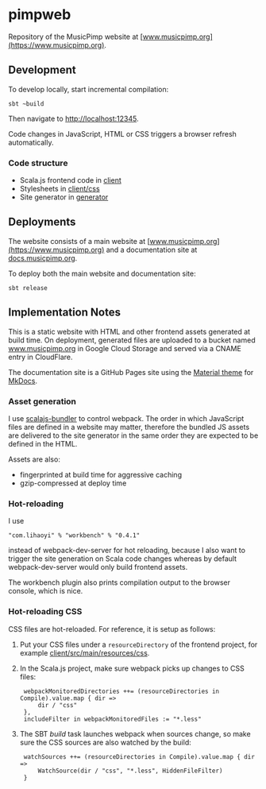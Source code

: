 # pimpweb

Repository of the MusicPimp website at [www.musicpimp.org](https://www.musicpimp.org).

## Development

To develop locally, start incremental compilation:

    sbt ~build
    
Then navigate to [http://localhost:12345](http://localhost:12345).

Code changes in JavaScript, HTML or CSS triggers a browser refresh automatically.

### Code structure

- Scala.js frontend code in [client](client)
- Stylesheets in [client/css](client/css)
- Site generator in [generator](generator)

## Deployments

The website consists of a main website at [www.musicpimp.org](https://www.musicpimp.org) and a 
documentation site at [docs.musicpimp.org](https://docs.musicpimp.org).

To deploy both the main website and documentation site:

    sbt release

## Implementation Notes

This is a static website with HTML and other frontend assets generated at build time. On deployment, 
generated files are uploaded to a bucket named www.musicpimp.org in Google Cloud Storage and served 
via a CNAME entry in CloudFlare.

The documentation site is a GitHub Pages site using the 
[Material theme](https://squidfunk.github.io/mkdocs-material/) for 
[MkDocs](https://www.mkdocs.org/).

### Asset generation

I use [scalajs-bundler](https://scalacenter.github.io/scalajs-bundler/) to control webpack. The 
order in which JavaScript files are defined in a website may matter, therefore the bundled JS assets 
are delivered to the site generator in the same order they are expected to be defined in the HTML.

Assets are also:

- fingerprinted at build time for aggressive caching
- gzip-compressed at deploy time

### Hot-reloading

I use 

    "com.lihaoyi" % "workbench" % "0.4.1"
    
instead of webpack-dev-server for hot reloading, because I also want to trigger the site generation
on Scala code changes whereas by default webpack-dev-server would only build frontend assets.

The workbench plugin also prints compilation output to the browser console, which is nice.

### Hot-reloading CSS

CSS files are hot-reloaded. For reference, it is setup as follows:

1. Put your CSS files under a `resourceDirectory` of the frontend project, 
for example [client/src/main/resources/css](client/src/main/resources/css).

1. In the Scala.js project, make sure webpack picks up changes to CSS files:

        webpackMonitoredDirectories ++= (resourceDirectories in Compile).value.map { dir =>
            dir / "css"
        },
        includeFilter in webpackMonitoredFiles := "*.less"
        
1. The SBT *build* task launches webpack when sources change, so make sure the CSS sources are also
watched by the build:

        watchSources ++= (resourceDirectories in Compile).value.map { dir =>
            WatchSource(dir / "css", "*.less", HiddenFileFilter)
        }
